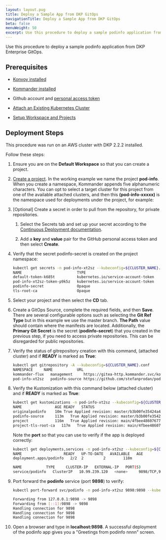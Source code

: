 ```yaml
---
layout: layout.pug
title: Deploy a Sample App from DKP GitOps
navigationTitle: Deploy a Sample App from DKP GitOps
beta: false
menuWeight: 50
excerpt: Use this procedure to deploy a sample podinfo application from DKP Enterprise GitOps.
---
```


Use this procedure to deploy a sample podinfo application from DKP Enterprise GitOps.

## Prerequisites

-   [Konvoy installed](https://archive-docs.d2iq.com/dkp/konvoy/2.2/Install/)

-   [Kommander installed](https://archive-docs.d2iq.com/dkp/kommander/2.2/install/)

-   Github account and [personal access token](https://docs.github.com/en/authentication/keeping-your-account-and-data-secure/creating-a-personal-access-token)

-   [Attach an Existing Kubernetes Cluster](https://archive-docs.d2iq.com/dkp/kommander/2.2/clusters/attach-cluster/)

-   [Setup Workspace and Projects](https://archive-docs.d2iq.com/dkp/kommander/2.2/workspaces/)  

## Deployment Steps

This procedure was run on an AWS cluster with DKP 2.2.2 installed.

Follow these steps:

1.  Ensure you are on the **Default Workspace** so that you can create a project.

1.  [Create a project](https://archive-docs.d2iq.com/dkp/kommander/2.2/projects/).
    In the working example we name the project **pod-info**. When you create a namespace, Kommander appends five alphanumeric characters. You can opt to select a target cluster for this project from one of the available attached clusters, and then this **(pod-info-xxxxx)** is the namespace used for deployments under the project, for example:

1.  [Optional] Create a secret in order to pull from the repository, for private repositories.

    1.  Select the Secrets tab and set up your secret according to the [Continuous Deployment documentation](https://archive-docs.d2iq.com/dkp/kommander/2.2/projects/project-deployments/continuous-delivery/).

    1.  Add a **key** and **value** pair for the GitHub personal access token and then select **Create**.

1.  Verify that the secret podinfo-secret is created on the project namespace:

    ```bash
    kubectl get secrets -n pod-info-xt2sz --kubeconfig=${CLUSTER_NAME}.conf
    NAME                         TYPE                                  DATA   AGE
    default-token-k685t          kubernetes.io/service-account-token   3      94m
    pod-info-xt2sz-token-p9k5z   kubernetes.io/service-account-token   3      94m
    podinfo-secret               Opaque                                1      1s
    tls-root-ca                  Opaque                                1      93m
    ```

1.  Select your project and then select the **CD** tab.

1.  Create a GitOps Source, complete the required fields, and then **Save**.\
    There are several configurable options such as selecting the **Git Ref Type** but in this example we use the master branch. **The Path** value should contain where the manifests are located. Additionally, the **Primary Git Secret** is the secret (**podinfo-secret**) that you created in the previous step, if you need to access private repositories. This can be disregarded for public repositories.

1.  Verify the status of gitrepository creation with this command, (attached cluster) and if **READY** is marked as **True**:

    ```bash
    kubectl get gitrepository -A --kubeconfig=${CLUSTER_NAME}.conf
    NAMESPACE     NAME           URL                                                     AGE READY   STATUS
    kommander-flux   management     https://gitea-http.kommander.svc/kommander/kommander.git   134m   True stored artifact for revision 'main/4fbee486076778c85e14f3196e49b8766e50e6ce'
    pod-info-xt2sz   podinfo-source https://github.com/stefanprodan/podinfo                   116m   True stored artifact for revision 'master/b3b00fe35424a45d373bf4c7214178bc36fd7872'
    ```

1.  Verify the Kustomization with this command below (attached cluster) and if **READY** is marked as **True**:

    ```bash
    kubectl get kustomizations -n pod-info-xt2sz --kubeconfig=${CLUSTER_NAME}.conf
    NAME               AGE READY   STATUS
    originalpodinfo    10m True Applied revision: master/b3b00fe35424a45d373bf4c7214178bc36fd7872
    podinfo-source     113m   True Applied revision: master/b3b00fe35424a45d373bf4c7214178bc36fd7872
    project            116m   True Applied revision: main/4fbee486076778c85e14f3196e49b8766e50e6ce
    project-tls-root-ca   117m   True Applied revision: main/4fbee486076778c85e14f3196e49b8766e50e6ce
    ```

    Note the **port** so that you can use to verify if the app is deployed correctly:

    ```bash
    kubectl get deployments,services -n pod-info-xt2sz --kubeconfig=${CLUSTER_NAME}.conf
    NAME                   READY   UP-TO-DATE   AVAILABLE   AGE
    deployment.apps/podinfo   2/2  2         2        118m

    NAME           TYPE     CLUSTER-IP   EXTERNAL-IP   PORT(S)          AGE
    service/podinfo   ClusterIP   10.99.239.120   <none>     9898/TCP,9999/TCP   118m
    ```

1.  Port forward the **podinfo** service (port **9898**) to verify:

    ```bash
    kubectl port-forward svc/podinfo -n pod-info-xt2sz 9898:9898 --kubeconfig=${CLUSTER_NAME}.conf

    Forwarding from 127.0.0.1:9898 -> 9898
    Forwarding from [::1]:9898 -> 9898
    Handling connection for 9898
    Handling connection for 9898
    Handling connection for 9898
    ```

1.  Open a browser and type in **localhost:9898**. A successful deployment of the podinfo app gives you a "Greetings from podinfo nnnn" screen.
